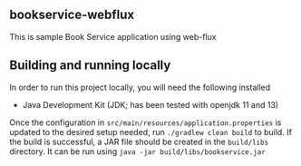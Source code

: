 ## bookservice-webflux
This is sample Book Service application using web-flux

## Building and running locally
In order to run this project locally, you will need the following installed
- Java Development Kit (JDK; has been tested with openjdk 11 and 13)

Once the configuration in `src/main/resources/application.properties` is updated to the desired setup needed, run
`./gradlew clean build`
to build. If the build is successful, a JAR file should be created in the `build/libs` directory. It can be run using
`java -jar build/libs/bookservice.jar`
